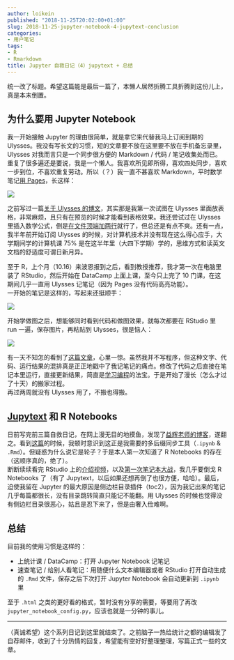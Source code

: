 ```yaml
---
author: loikein
published: "2018-11-25T20:02:00+01:00"
slug: 2018-11-25-jupyter-notebook-4-jupytext-conclusion
categories:
- 用户笔记
tags:
- R
- Rmarkdown
title: Jupyter 自救日记（4）jupytext + 总结
---
```

统一改了标题。希望这篇能是最后一篇了，本懒人居然折腾工具折腾到这份儿上，真是本末倒置。  
  

## 为什么要用 Jupyter Notebook

我一开始接触 Jupyter 的理由很简单，就是拿它来代替我马上订阅到期的 Ulysses。我没有写长文的习惯，短的文章要不放在这里要不放在手机备忘录里，Ulysses 对我而言只是一个同步很方便的 Markdown / 代码 / 笔记收集处而已。  
重复了很多遍还是要说，我是一个懒人。我喜欢所见即所得，喜欢四处同步，喜欢一步到位，不喜欢重复劳动。所以（？）我一直不甚喜欢 Markdown，平时数学笔记[用 Pages](https://support.apple.com/zh-cn/HT202501)，长这样：  

![](/post-img/2018-11-25-jupyter-notebook-4-1.png)


之前写过一篇[关于 Ulysses 的博文](https://loikein.blogspot.com/2018/09/ulysses.html)，其实那是我第一次试图在 Ulysses 里面放表格，非常麻烦，且只有在预览的时候才能看到表格效果。我还尝试过在 Ulysses 里插入数学公式，倒是[在文件顶端加两行](https://ulysses.app/tutorials/writing-equations)就行了，但总还是有点不爽。还有一点，我半年前开始订阅 Ulysses 的时候，对计算机技术并没有现在这么得心应手，大学期间学的计算机课 75% 是在这半年里（大四下学期）学的，思维方式和读英文文档的舒适度可谓日新月异。  
  
至于 R，上个月（10.16）来波恩报到之后，看到教授推荐，我才第一次在电脑里装了 RStudio，然后开始在 DataCamp 上面上课，至今只上完了 10 门课，在这期间几乎一直用 Ulysses 记笔记（因为 Pages 没有代码高亮功能）。  
一开始的笔记是这样的，写起来还挺顺手：  

![](/post-img/2018-11-25-jupyter-notebook-4-2.png)


开始学做图之后，想能够同时看到代码和做图效果，就每次都要在 RStudio 里 run 一遍，保存图片，再粘贴到 Ulysses，很是恼人：  


![](/post-img/2018-11-25-jupyter-notebook-4-3.png)

  
有一天不知怎的看到了[这篇文章](https://www.jianshu.com/p/86117613b7a6)，心里一惊。虽然我并不写程序，但这种文字、代码、运行结果的混排真是正正地戳中了我记笔记的痛点。修改了代码之后直接在笔记本里运行，直接更新结果，简直是[学习编程](https://i.imgur.com/IarNH89.jpg)的法宝。于是开始了漫长（怎么才过了十天）的搬家过程。  
再过两周就没有 Ulysses 用了，不搬也得搬。  
  

## [Jupytext](https://github.com/mwouts/jupytext) 和 R Notebooks

日前写完前三篇自救日记，在网上漫无目的地摸鱼，发现了[益辉老师的博客](https://yihui.name/cn/)，遂翻之。看到[这篇](https://yihui.name/cn/2018/09/pursuit-of-likes/)的时候，我顿时意识到这正是我需要的多后缀同步工具（`.ipynb` & `.Rmd`）。但疑惑为什么说它是轮子？于是本人第一次知道了 R Notebooks 的存在（这顺序真的，绝了）。  
断断续续看完 RStudio 上的[介绍视频](https://www.rstudio.com/resources/webinars/introducing-notebooks-with-r-markdown/)，以及[第一次笔记本大战](https://yihui.name/en/2018/09/notebook-war/)，我几乎要倒戈 R Notebooks 了（有了 Jupytext，以后如果还想再倒了也很方便，哈哈）。最后，迫使我留在 Jupyter 的最大原因是侧边栏目录插件（toc2），因为我记出来的笔记几乎每篇都很长，没有目录跳转简直只能记不能翻。用 Ulysses 的时候也觉得没有侧边栏目录很恶心，姑且是忍下来了，但是由奢入俭难啊。  
  

## 总结

目前我的使用习惯是这样的：  

-   上统计课 / DataCamp：打开 Jupyter Notebook 记笔记
-   速查笔记 / 给别人看笔记：用随便什么文本编辑器或者 RStudio
    打开自动生成的 `.Rmd` 文件，保存之后下次打开 Jupyter
    Notebook 会自动更新到 `.ipynb` 里

至于 `.html` 之类的更好看的格式，暂时没有分享的需要，等要用了再改
`jupyter_notebook_config.py`，应该也就是一分钟的事儿。  
  

-----------

  
（真诚希望）这个系列日记到这里就结束了。之前脑子一热给统计之都的编辑发了自荐邮件，收到了十分热情的回复，希望能有空好好整理整理，写篇正式一些的文章。
